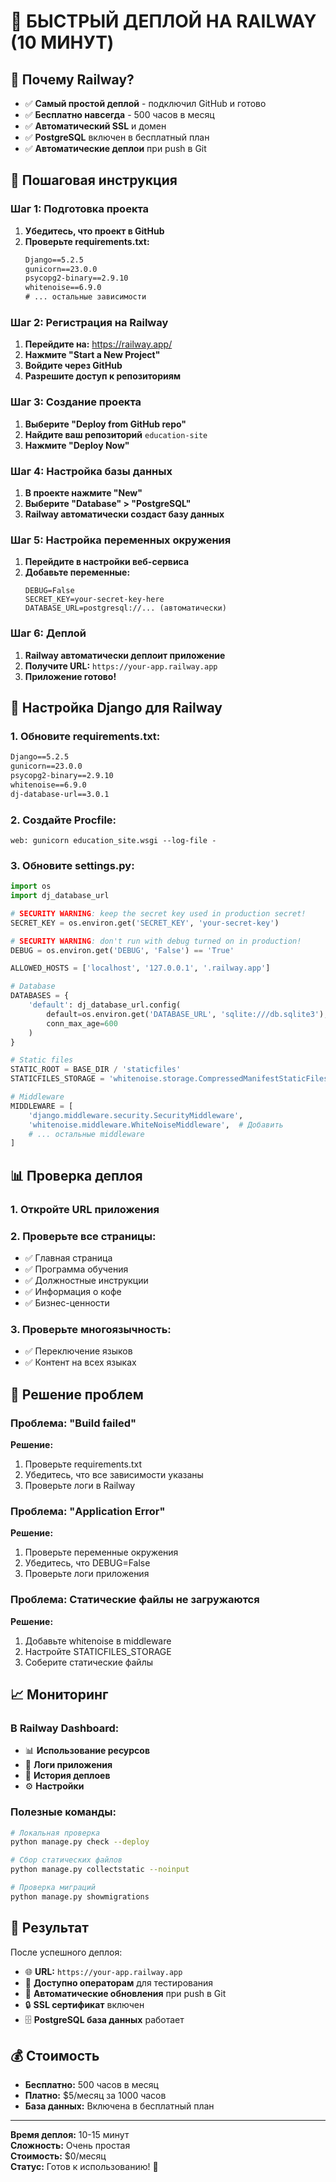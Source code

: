 # 🚂 БЫСТРЫЙ ДЕПЛОЙ НА RAILWAY (10 МИНУТ)

## 🎯 Почему Railway?

- ✅ **Самый простой деплой** - подключил GitHub и готово
- ✅ **Бесплатно навсегда** - 500 часов в месяц
- ✅ **Автоматический SSL** и домен
- ✅ **PostgreSQL** включен в бесплатный план
- ✅ **Автоматические деплои** при push в Git

## 🚀 Пошаговая инструкция

### Шаг 1: Подготовка проекта

1. **Убедитесь, что проект в GitHub**
2. **Проверьте requirements.txt:**
   ```txt
   Django==5.2.5
   gunicorn==23.0.0
   psycopg2-binary==2.9.10
   whitenoise==6.9.0
   # ... остальные зависимости
   ```

### Шаг 2: Регистрация на Railway

1. **Перейдите на:** https://railway.app/
2. **Нажмите "Start a New Project"**
3. **Войдите через GitHub**
4. **Разрешите доступ к репозиториям**

### Шаг 3: Создание проекта

1. **Выберите "Deploy from GitHub repo"**
2. **Найдите ваш репозиторий** `education-site`
3. **Нажмите "Deploy Now"**

### Шаг 4: Настройка базы данных

1. **В проекте нажмите "New"**
2. **Выберите "Database" > "PostgreSQL"**
3. **Railway автоматически создаст базу данных**

### Шаг 5: Настройка переменных окружения

1. **Перейдите в настройки веб-сервиса**
2. **Добавьте переменные:**
   ```
   DEBUG=False
   SECRET_KEY=your-secret-key-here
   DATABASE_URL=postgresql://... (автоматически)
   ```

### Шаг 6: Деплой

1. **Railway автоматически деплоит приложение**
2. **Получите URL:** `https://your-app.railway.app`
3. **Приложение готово!**

## 🔧 Настройка Django для Railway

### 1. Обновите requirements.txt:
```txt
Django==5.2.5
gunicorn==23.0.0
psycopg2-binary==2.9.10
whitenoise==6.9.0
dj-database-url==3.0.1
```

### 2. Создайте Procfile:
```
web: gunicorn education_site.wsgi --log-file -
```

### 3. Обновите settings.py:
```python
import os
import dj_database_url

# SECURITY WARNING: keep the secret key used in production secret!
SECRET_KEY = os.environ.get('SECRET_KEY', 'your-secret-key')

# SECURITY WARNING: don't run with debug turned on in production!
DEBUG = os.environ.get('DEBUG', 'False') == 'True'

ALLOWED_HOSTS = ['localhost', '127.0.0.1', '.railway.app']

# Database
DATABASES = {
    'default': dj_database_url.config(
        default=os.environ.get('DATABASE_URL', 'sqlite:///db.sqlite3'),
        conn_max_age=600
    )
}

# Static files
STATIC_ROOT = BASE_DIR / 'staticfiles'
STATICFILES_STORAGE = 'whitenoise.storage.CompressedManifestStaticFilesStorage'

# Middleware
MIDDLEWARE = [
    'django.middleware.security.SecurityMiddleware',
    'whitenoise.middleware.WhiteNoiseMiddleware',  # Добавить
    # ... остальные middleware
]
```

## 📊 Проверка деплоя

### 1. Откройте URL приложения
### 2. Проверьте все страницы:
- ✅ Главная страница
- ✅ Программа обучения
- ✅ Должностные инструкции
- ✅ Информация о кофе
- ✅ Бизнес-ценности

### 3. Проверьте многоязычность:
- ✅ Переключение языков
- ✅ Контент на всех языках

## 🚨 Решение проблем

### Проблема: "Build failed"
**Решение:**
1. Проверьте requirements.txt
2. Убедитесь, что все зависимости указаны
3. Проверьте логи в Railway

### Проблема: "Application Error"
**Решение:**
1. Проверьте переменные окружения
2. Убедитесь, что DEBUG=False
3. Проверьте логи приложения

### Проблема: Статические файлы не загружаются
**Решение:**
1. Добавьте whitenoise в middleware
2. Настройте STATICFILES_STORAGE
3. Соберите статические файлы

## 📈 Мониторинг

### В Railway Dashboard:
- 📊 **Использование ресурсов**
- 📝 **Логи приложения**
- 🔄 **История деплоев**
- ⚙️ **Настройки**

### Полезные команды:
```bash
# Локальная проверка
python manage.py check --deploy

# Сбор статических файлов
python manage.py collectstatic --noinput

# Проверка миграций
python manage.py showmigrations
```

## 🎯 Результат

После успешного деплоя:
- 🌐 **URL:** `https://your-app.railway.app`
- 📱 **Доступно операторам** для тестирования
- 🔄 **Автоматические обновления** при push в Git
- 🔒 **SSL сертификат** включен
- 🗄️ **PostgreSQL база данных** работает

## 💰 Стоимость

- **Бесплатно:** 500 часов в месяц
- **Платно:** $5/месяц за 1000 часов
- **База данных:** Включена в бесплатный план

---

**Время деплоя:** 10-15 минут  
**Сложность:** Очень простая  
**Стоимость:** $0/месяц  
**Статус:** Готов к использованию! 🚀
